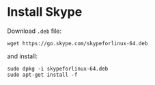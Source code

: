 Install Skype
=============

Download `.deb` file:

    wget https://go.skype.com/skypeforlinux-64.deb 

and install: 

    sudo dpkg -i skypeforlinux-64.deb 
    sudo apt-get install -f
